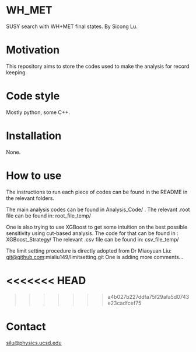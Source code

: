 # WH_MET
SUSY search with WH+MET final states.
By Sicong Lu.

# Motivation
This repository aims to store the codes used to make the analysis for record keeping.

# Code style
Mostly python, some C++.

# Installation
None.

# How to use
The instructions to run each piece of codes can be found in the README in the relevant folders.

The main analysis codes can be found in Analysis_Code/ .
The relevant .root file can be found in:
root_file_temp/

One is also trying to use XGBoost to get some intuition on the best possible sensitivity using cut-based analysis. The code for that can be found in : XGBoost_Strategy/
The relevant .csv file can be found in:
csv_file_temp/

The limit setting procedure is directly adopted from Dr Miaoyuan Liu: git@github.com:mialiu149/limitsetting.git
One is adding more comments...

<<<<<<< HEAD
=======

>>>>>>> a4b027b227ddfa75f29afa5d0743e23cadfcef75
# Contact
silu@physics.ucsd.edu